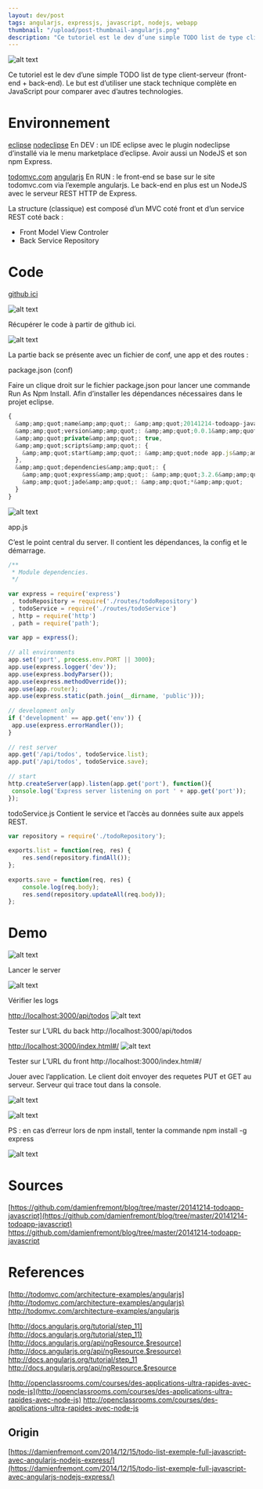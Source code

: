 ```yaml
---
layout: dev/post
tags: angularjs, expressjs, javascript, nodejs, webapp
thumbnail: "/upload/post-thumbnail-angularjs.png"
description: "Ce tutoriel est le dev d’une simple TODO list de type client-serveur (front-end + back-end)..."
---
```


 
![alt text](/upload/post-thumbnail-angularjs.png)
 
Ce tutoriel est le dev d’une simple TODO list de type client-serveur (front-end + back-end). Le but est d’utiliser une stack technique complète en JavaScript pour comparer avec d’autres technologies.
 
# Environnement
 
[eclipse](https://www.eclipse.org/downloads/)
[nodeclipse](http://www.nodeclipse.org/)
En DEV : un IDE eclipse avec le plugin nodeclipse d’installé via le menu marketplace d’eclipse. Avoir aussi un NodeJS et son npm Express.
 
[todomvc.com](http://todomvc.com/)
[angularjs](http://todomvc.com/examples/angularjs/#/)
En RUN : le front-end se base sur le site todomvc.com via l’exemple angularjs. Le back-end en plus est un NodeJS avec le serveur REST HTTP de Express.
 
La structure (classique) est composé d’un MVC coté front et d’un service REST coté back :
 
* Front Model View Controler
* Back Service Repository
 
# Code
 
[github ici](https://github.com/damienfremont/blog/tree/master/20141214-todoapp-javascript)

![alt text](/upload/160523003051792.jpg)
 
Récupérer le code à partir de github ici.
 
![alt text](/upload/160523003052025.jpg)
 
La partie back se présente avec un fichier de conf, une app et des routes :
 
package.json (conf)
 
Faire un clique droit sur le fichier package.json pour lancer une commande Run As Npm Install. Afin d’installer les dépendances nécessaires dans le projet eclipse.
 
```javascript
{
  &amp;amp;quot;name&amp;amp;quot;: &amp;amp;quot;20141214-todoapp-javascript&amp;amp;quot;,
  &amp;amp;quot;version&amp;amp;quot;: &amp;amp;quot;0.0.1&amp;amp;quot;,
  &amp;amp;quot;private&amp;amp;quot;: true,
  &amp;amp;quot;scripts&amp;amp;quot;: {
    &amp;amp;quot;start&amp;amp;quot;: &amp;amp;quot;node app.js&amp;amp;quot;
  },
  &amp;amp;quot;dependencies&amp;amp;quot;: {
    &amp;amp;quot;express&amp;amp;quot;: &amp;amp;quot;3.2.6&amp;amp;quot;,
    &amp;amp;quot;jade&amp;amp;quot;: &amp;amp;quot;*&amp;amp;quot;
  }
}
```
 
![alt text](/upload/160523003052194.jpg)
 

 
app.js
 
C’est le point central du server. Il contient les dépendances, la config et le démarrage.
 
```javascript
/**
 * Module dependencies.
 */
 
var express = require('express')
 , todoRepository = require('./routes/todoRepository')
 , todoService = require('./routes/todoService')
 , http = require('http')
 , path = require('path');
 
var app = express();
 
// all environments
app.set('port', process.env.PORT || 3000);
app.use(express.logger('dev'));
app.use(express.bodyParser());
app.use(express.methodOverride());
app.use(app.router);
app.use(express.static(path.join(__dirname, 'public')));
 
// development only
if ('development' == app.get('env')) {
 app.use(express.errorHandler());
}
 
// rest server
app.get('/api/todos', todoService.list);
app.put('/api/todos', todoService.save);
 
// start
http.createServer(app).listen(app.get('port'), function(){
 console.log('Express server listening on port ' + app.get('port'));
});
```
 
todoService.js
Contient le service et l’accès au données suite aux appels REST.
 
```javascript
var repository = require('./todoRepository');
 
exports.list = function(req, res) {
    res.send(repository.findAll());
};
 
exports.save = function(req, res) {
    console.log(req.body);
    res.send(repository.updateAll(req.body));
};
```
 
# Demo
 
![alt text](/upload/160523003052525.jpg)
 
Lancer le server
 
![alt text](/upload/160523003052761.jpg)
 
Vérifier les logs
 
[http://localhost:3000/api/todos](http://localhost:3000/api/todos)
![alt text](/upload/160523003053002.jpg)
 
Tester sur L’URL du back
http://localhost:3000/api/todos
 
[http://localhost:3000/index.html#/](http://localhost:3000/index.html#/)
![alt text](/upload/160523003053263.jpg)
 
Tester sur L’URL du front
http://localhost:3000/index.html#/
 
Jouer avec l’application.
Le client doit envoyer des requetes PUT et GET au serveur. Serveur qui trace tout dans la console.
 
![alt text](/upload/160523003053667.jpg)
 

 
![alt text](/upload/160523003054047.jpg)
 

 
PS : en cas d’erreur lors de npm install, tenter la commande
npm install -g express
 
![alt text](/upload/160523003054459.jpg)
 

 
# Sources
 
[https://github.com/damienfremont/blog/tree/master/20141214-todoapp-javascript](https://github.com/damienfremont/blog/tree/master/20141214-todoapp-javascript)
https://github.com/damienfremont/blog/tree/master/20141214-todoapp-javascript
 
# References
 
[http://todomvc.com/architecture-examples/angularjs](http://todomvc.com/architecture-examples/angularjs)
http://todomvc.com/architecture-examples/angularjs
 
[http://docs.angularjs.org/tutorial/step_11](http://docs.angularjs.org/tutorial/step_11)
[http://docs.angularjs.org/api/ngResource.$resource](http://docs.angularjs.org/api/ngResource.$resource)
http://docs.angularjs.org/tutorial/step_11
http://docs.angularjs.org/api/ngResource.$resource
 
[http://openclassrooms.com/courses/des-applications-ultra-rapides-avec-node-js](http://openclassrooms.com/courses/des-applications-ultra-rapides-avec-node-js)
http://openclassrooms.com/courses/des-applications-ultra-rapides-avec-node-js
 
 
## Origin
[https://damienfremont.com/2014/12/15/todo-list-exemple-full-javascript-avec-angularjs-nodejs-express/](https://damienfremont.com/2014/12/15/todo-list-exemple-full-javascript-avec-angularjs-nodejs-express/)
 
